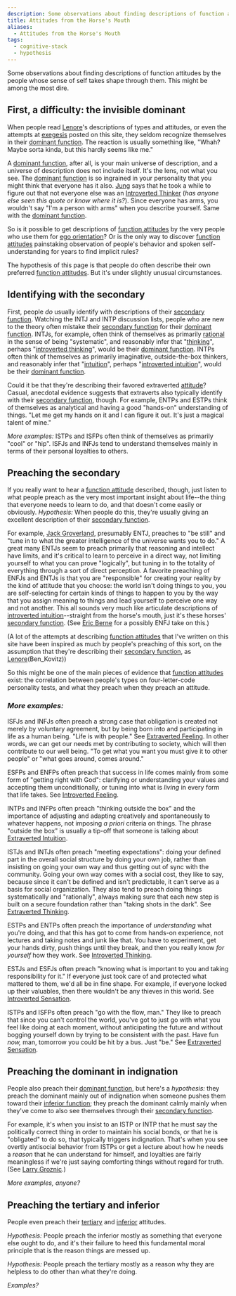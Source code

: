 ```yaml
---
description: Some observations about finding descriptions of function attitudes by the people whose sense of self takes shape through them. This might be among the most dire
title: Attitudes from the Horse's Mouth
aliases:
  - Attitudes from the Horse's Mouth
tags:
  - cognitive-stack
  - hypothesis
---
```


Some observations about finding descriptions of function attitudes by the people whose sense of self takes shape through them. This might be among the most dire.

## First, a difficulty: the invisible dominant

When people read [Lenore](/wiki/people-and-systems/lenore-thomson)'s descriptions of types and attitudes, or even the attempts at [exegesis](/wiki/fundamentals/exegesis) posted on this site, they seldom recognize themselves in their [dominant function](/wiki/dominant-function). The reaction is usually something like, "Whah? Maybe sorta kinda, but this hardly seems like me."

A [dominant function](/wiki/dominant-function), after all, is your main universe of description, and a universe of description does not include itself. It's the lens, not what you see. The [dominant function](/wiki/dominant-function) is so ingrained in your personality that you might think that everyone has it also. [Jung](../people-and-systems/carl-jung.md) says that he took a while to figure out that not everyone else was an [Introverted Thinker](/wiki/function-attitude/attitudes/introverted-thinking) (_has anyone else seen this quote or know where it is?_). Since everyone has arms, you wouldn't say "I'm a person with arms" when you describe yourself. Same with the [dominant function](/wiki/dominant-function).

So is it possible to get descriptions of [function attitudes](/wiki/fundamentals/function-attitude) by the very people who use them for [ego orientation](/wiki/ego-orientation)? Or is the only way to discover [function attitudes](/wiki/fundamentals/function-attitude) painstaking observation of people's behavior and spoken self-understanding for years to find implicit rules?

The hypothesis of this page is that people do often describe their own preferred [function attitudes](/wiki/fundamentals/function-attitude). But it's under slightly unusual circumstances.

## Identifying with the secondary

First, people _do_ usually identify with descriptions of their [secondary function](/wiki/function-attitude/cognitive-stack/secondary-function). Watching the INTJ and INTP discussion lists, people who are new to the theory often mistake their [secondary function](/wiki/function-attitude/cognitive-stack/secondary-function) for their [dominant function](/wiki/dominant-function). INTJs, for example, often think of themselves as primarily [rational](/wiki/our-difficulties/terms-with-nonobvious-meanings) in the sense of being "systematic", and reasonably infer that "[thinking](/wiki/function-attitude/functions/thinking)", perhaps "[introverted thinking](/wiki/function-attitude/attitudes/introverted-thinking)", would be their [dominant function](/wiki/dominant-function). INTPs often think of themselves as primarily imaginative, outside-the-box thinkers, and reasonably infer that "[intuition](/wiki/function-attitude/functions/intuition)", perhaps "[introverted intuition](/wiki/function-attitude/attitudes/introverted-intuition)", would be their [dominant function](/wiki/dominant-function).

Could it be that they're describing their favored extraverted [attitude](/wiki/fundamentals/function-attitude)? Casual, anecdotal evidence suggests that extraverts also typically identify with their [secondary function](/wiki/function-attitude/cognitive-stack/secondary-function), though. For example, ENTPs and ESTPs think of themselves as analytical and having a good "hands-on" understanding of things. "Let me get my hands on it and I can figure it out. It's just a magical talent of mine."

_More examples:_ ISTPs and ISFPs often think of themselves as primarily "cool" or "hip". ISFJs and INFJs tend to understand themselves mainly in terms of their personal loyalties to others.

## Preaching the secondary

If you really want to hear a [function attitude](/wiki/fundamentals/function-attitude) described, though, just listen to what people preach as the very most important insight about life--the thing that everyone needs to learn to do, and that doesn't come easily or obviously. _Hypothesis:_ When people do this, they're usually giving an excellent description of their [secondary function](/wiki/function-attitude/cognitive-stack/secondary-function).

For example, [Jack Groverland](https://web.archive.org/web/20071014043155/http://www.jackgroverland.com/README), presumably ENTJ, preaches to "be still" and "tune in to what the greater intelligence of the universe wants you to do." A great many ENTJs seem to preach primarily that reasoning and intellect have limits, and it's critical to learn to perceive in a direct way, not limiting yourself to what you can prove "logically", but tuning in to the totality of everything through a sort of direct perception. A favorite preaching of ENFJs and ENTJs is that you are "responsible" for creating your reality by the kind of attitude that you choose: the world isn't doing things to you, you are self-selecting for certain kinds of things to happen to you by the way that you assign meaning to things and lead yourself to perceive one way and not another. This all sounds very much like articulate descriptions of [introverted intuition](/wiki/function-attitude/attitudes/introverted-intuition)--straight from the horse's mouth, just it's these horses' [secondary function](/wiki/function-attitude/cognitive-stack/secondary-function). (See [Eric Berne](https://web.archive.org/web/20071014043155/http://greenlightwiki.com/lenore-exegesis/Eric_Berne) for a possibly ENFJ take on this.)

(A lot of the attempts at describing [function attitudes](/wiki/fundamentals/function-attitude) that I've written on this site have been inspired as much by people's preaching of this sort, on the assumption that they're describing their [secondary function](/wiki/function-attitude/cognitive-stack/secondary-function), as [Lenore](/wiki/people-and-systems/lenore-thomson)(Ben_Kovitz))

So this might be one of the main pieces of evidence that [function attitudes](/wiki/fundamentals/function-attitude) exist: the correlation between people's types on four-letter-code personality tests, and what they preach when they preach an attitude.

### _More examples:_

ISFJs and INFJs often preach a strong case that obligation is created not merely by voluntary agreement, but by being born into and participating in life as a human being. "Life is with people." See [Extraverted Feeling](/wiki/function-attitude/attitudes/extraverted-feeling). In other words, we can get our needs met by contributing to society, which will then contribute to our well being. "To get what you want you must give it to other people" or "what goes around, comes around."

ESFPs and ENFPs often preach that success in life comes mainly from some form of "getting right with God": clarifying or understanding your values and accepting them unconditionally, or tuning into what is _living_ in every form that life takes. See [Introverted Feeling](/wiki/function-attitude/attitudes/introverted-feeling).

INTPs and INFPs often preach "thinking outside the box" and the importance of adjusting and adapting creatively and spontaneously to whatever happens, not imposing _a priori_ criteria on things. The phrase "outside the box" is usually a tip-off that someone is talking about [Extraverted Intuition](/wiki/function-attitude/attitudes/extraverted-intuition).

ISTJs and INTJs often preach "meeting expectations": doing your defined part in the overall social structure by doing your own job, rather than insisting on going your own way and thus getting out of sync with the community. Going your own way comes with a social cost, they like to say, because since it can't be defined and isn't predictable, it can't serve as a basis for social organization. They also tend to preach doing things systematically and "rationally", always making sure that each new step is built on a secure foundation rather than "taking shots in the dark". See [Extraverted Thinking](/wiki/function-attitude/attitudes/extraverted-thinking).

ESTPs and ENTPs often preach the importance of _understanding_ what you're doing, and that this has got to come from hands-on experience, not lectures and taking notes and junk like that. You have to experiment, get your hands dirty, push things until they break, and then you really know _for yourself_ how they work. See [Introverted Thinking](/wiki/function-attitude/attitudes/introverted-thinking).

ESTJs and ESFJs often preach "knowing what is important to you and taking responsibility for it." If everyone just took care of and protected what mattered to them, we'd all be in fine shape. For example, if everyone locked up their valuables, then there wouldn't be any thieves in this world. See [Introverted Sensation](../function-attitude/attitudes/introverted-sensation.md).

ISTPs and ISFPs often preach "go with the flow, man." They like to preach that since you can't control the world, you've got to just go with what you feel like doing at each moment, without anticipating the future and without bogging yourself down by trying to be consistent with the past. Have fun _now,_ man, tomorrow you could be hit by a bus. Just "be." See [Extraverted Sensation](../function-attitude/attitudes/extraverted-sensation.md).

## Preaching the dominant in indignation

People also preach their [dominant function](/wiki/dominant-function), but here's a _hypothesis:_ they preach the dominant mainly out of indignation when someone pushes them toward their [inferior function](/wiki/inferior-function); they preach the dominant calmly mainly when they've come to also see themselves through their [secondary function](/wiki/function-attitude/cognitive-stack/secondary-function).

For example, it's when you insist to an ISTP or INTP that he must say the politically correct thing in order to maintain his social bonds, or that he is "obligated" to do so, that typically triggers indignation. That's when you see overtly antisocial behavior from ISTPs or get a lecture about how he needs a _reason_ that he can understand for himself, and loyalties are fairly meaningless if we're just saying comforting things without regard for truth. (See [Larry Groznic](https://web.archive.org/web/20071014043155/http://greenlightwiki.com/lenore-exegesis/Larry_Groznic).)

_More examples, anyone?_

## Preaching the tertiary and inferior

People even preach their [tertiary](/wiki/function-attitude/cognitive-stack/tertiary-function) and [inferior](/wiki/inferior-function) attitudes.

_Hypothesis:_ People preach the inferior mostly as something that everyone else ought to do, and it's their failure to heed this fundamental moral principle that is the reason things are messed up.

_Hypothesis:_ People preach the tertiary mostly as a reason why they are helpless to do other than what they're doing.

_Examples?_
